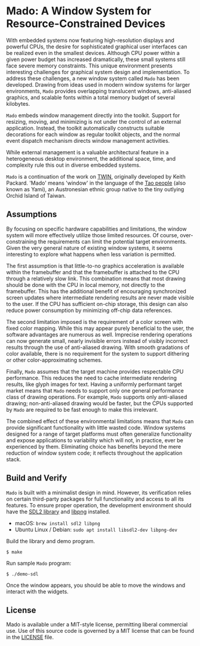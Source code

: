 # Mado: A Window System for Resource-Constrained Devices

With embedded systems now featuring high-resolution displays and powerful CPUs,
the desire for sophisticated graphical user interfaces can be realized even in
the smallest devices. Although CPU power within a given power budget has
increased dramatically, these small systems still face severe memory
constraints. This unique environment presents interesting challenges for
graphical system design and implementation. To address these challenges,
a new window system called `Mado` has been developed. Drawing from ideas used in
modern window systems for larger environments, `Mado` provides overlapping
translucent windows, anti-aliased graphics, and scalable fonts within a total
memory budget of several kilobytes.

`Mado` embeds window management directly into the toolkit. Support for resizing,
moving, and minimizing is not under the control of an external application.
Instead, the toolkit automatically constructs suitable decorations for each
window as regular toolkit objects, and the normal event dispatch mechanism
directs window management activities.

While external management is a valuable architectural feature in a
heterogeneous desktop environment, the additional space, time, and complexity
rule this out in diverse embedded systems.

`Mado` is a continuation of the work on [TWIN](https://keithp.com/~keithp/talks/twin-ols2005/),
originally developed by Keith Packard. 'Mado' means 'window' in the language of
the [Tao people](https://en.wikipedia.org/wiki/Tao_people) (also known as Yami),
an Austronesian ethnic group native to the tiny outlying Orchid Island of Taiwan.

## Assumptions

By focusing on specific hardware capabilities and limitations, the window
system will more effectively utilize those limited resources. Of course,
over-constraining the requirements can limit the potential target
environments. Given the very general nature of existing window systems, it
seems interesting to explore what happens when less variation is permitted.

The first assumption is that little-to-no graphics acceleration is available
within the framebuffer and that the framebuffer is attached to the CPU through
a relatively slow link. This combination means that most drawing should be done
with the CPU in local memory, not directly to the framebuffer. This has the
additional benefit of encouraging synchronized screen updates where intermediate
rendering results are never made visible to the user. If the CPU has sufficient
on-chip storage, this design can also reduce power consumption by minimizing
off-chip data references.

The second limitation imposed is the requirement of a color screen with fixed
color mapping. While this may appear purely beneficial to the user, the
software advantages are numerous as well. Imprecise rendering operations can
now generate small, nearly invisible errors instead of visibly incorrect
results through the use of anti-aliased drawing. With smooth gradations of
color available, there is no requirement for the system to support dithering
or other color-approximating schemes.

Finally, `Mado` assumes that the target machine provides respectable CPU
performance. This reduces the need to cache intermediate rendering results,
like glyph images for text. Having a uniformly performant target market means
that `Mado` needs to support only one general performance class of drawing
operations. For example, `Mado` supports only anti-aliased drawing;
non-anti-aliased drawing would be faster, but the CPUs supported by `Mado` are
required to be fast enough to make this irrelevant.

The combined effect of these environmental limitations means that `Mado` can
provide significant functionality with little wasted code. Window systems
designed for a range of target platforms must often generalize functionality
and expose applications to variability which will not, in practice, ever be
experienced by them. Eliminating choice has benefits beyond the mere reduction
of window system code; it reflects throughout the application stack.

## Build and Verify

`Mado` is built with a minimalist design in mind. However, its verification
relies on certain third-party packages for full functionality and access to all
its features. To ensure proper operation, the development environment should
have the [SDL2 library](https://www.libsdl.org/) and [libpng](https://github.com/pnggroup/libpng) installed.
* macOS: `brew install sdl2 libpng`
* Ubuntu Linux / Debian: `sudo apt install libsdl2-dev libpng-dev`

Build the library and demo program.
```shell
$ make
```

Run sample `Mado` program:
```shell
$ ./demo-sdl
```

Once the window appears, you should be able to move the windows and interact with the widgets.

## License

Mado is available under a MIT-style license, permitting liberal commercial use.
Use of this source code is governed by a MIT license that can be found in the [LICENSE](LICENSE) file.
